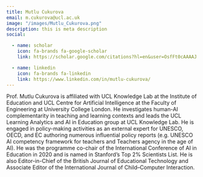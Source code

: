 ```yaml
---
title: Mutlu Cukurova
email: m.cukurova@ucl.ac.uk
image: "/images/Mutlu_Cukurova.png"
description: this is meta description
social:

  - name: scholar
    icon: fa-brands fa-google-scholar
    link: https://scholar.google.com/citations?hl=en&user=OsfFt0cAAAAJ

  - name: linkedin
    icon: fa-brands fa-linkedin
    link: https://www.linkedin.com/in/mutlu-cukurova/
---
```


Prof. Mutlu Cukurova is affiliated with UCL Knowledge Lab at the Institute of Education and UCL Centre for Artificial Intelligence at the Faculty of Engineering at University College London. He investigates human-AI complementarity in teaching and learning contexts and leads the UCL Learning Analytics and AI in Education group at UCL Knowledge Lab. He is engaged in policy-making activities as an external expert for UNESCO, OECD, and EC authoring numerous influential policy reports (e.g. UNESCO AI competency framework for teachers and Teachers agency in the age of AI). He was the programme co-chair of the International Conference of AI in Education in 2020 and is named in Stanford’s Top 2% Scientists List. He is also Editor-in-Chief of the British Journal of Educational Technology and Associate Editor of the International Journal of Child–Computer Interaction.
